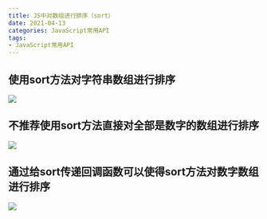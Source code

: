 ```yaml
---
title: JS中对数组进行排序（sort）
date: 2021-04-13
categories: JavaScript常用API
tags: 
- JavaScript常用API
---
```

## 使用sort方法对字符串数组进行排序
![](https://img-blog.csdnimg.cn/img_convert/d236509e79092289109d5c01a9092b97.png)

## 不推荐使用sort方法直接对全部是数字的数组进行排序
![](https://img-blog.csdnimg.cn/img_convert/13f7382125534d14ef2fb573a9c9fcad.png)

## 通过给sort传递回调函数可以使得sort方法对数字数组进行排序
![](https://img-blog.csdnimg.cn/img_convert/c867387cc5922a07c12f2468874447b1.png)



